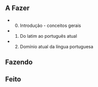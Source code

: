 ## A Fazer
- 00. Introdução - conceitos gerais  
- 01. Do latim ao português atual  
- 02. Domínio atual da língua portuguesa  

## Fazendo

## Feito
